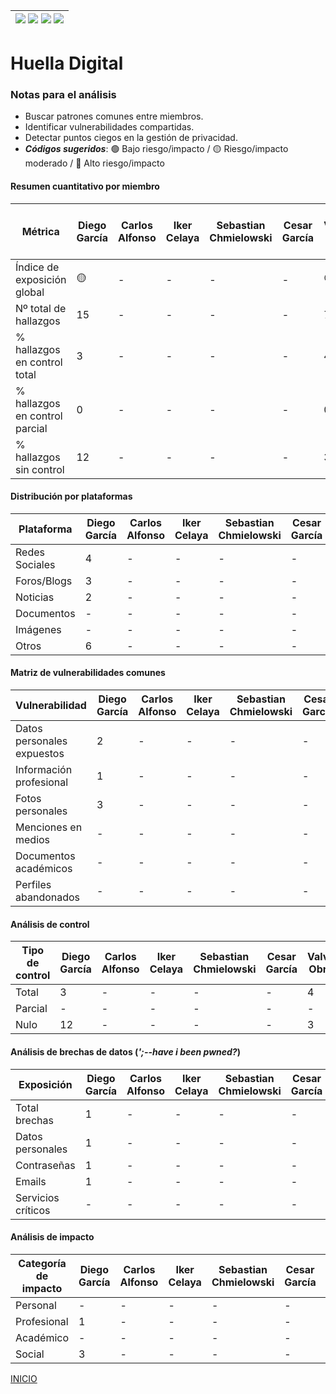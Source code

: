 | [![](https://img.shields.io/badge/-Inicio-FFF?style=flat&logo=Emlakjet&logoColor=black)](/README.md) [![](https://img.shields.io/badge/-Entrega_2-FFF?style=flat&logo=openstreetmap&logoColor=black)](/Entregas/Entrega-2/ModeloDeNegocio.md)  [![](https://img.shields.io/badge/-Entrega_3-FFF?style=flat&logo=openstreetmap&logoColor=black)](/Entregas/Entrega-3/HuellaDigital.md)  [![](https://img.shields.io/badge/-Entrega_4-FFF?style=flat&logo=openstreetmap&logoColor=black)]()|
|:-:|
# Huella Digital

### Notas para el análisis

- Buscar patrones comunes entre miembros.
- Identificar vulnerabilidades compartidas.
- Detectar puntos ciegos en la gestión de privacidad.
- ***Códigos sugeridos***: 🟢 Bajo riesgo/impacto / 🟡 Riesgo/impacto moderado / 🔴 Alto riesgo/impacto


#### Resumen cuantitativo por miembro

<div align=center>

|Métrica|Diego García|Carlos Alfonso|Iker Celaya|Sebastian Chmielowski|Cesar García|Valvanuz Obregón|Eduardo Olea|Lucia Prieto|Daniel Puente|Anette Torres|Patrón grupal<br>(Media y desviación)|
|-|-|-|-|-|-|-|-|-|-|-|-|
|Índice de exposición global|🟡|-|-|-|-|🟢|🟢|🟢|-|-|-|
|Nº total de hallazgos|15|-|-|-|-|7|12|7|-|-|-|
|% hallazgos en control total|3|-|-|-|-|4|5|5|-|-|-|
|% hallazgos en control parcial|0|-|-|-|-|0|0|0|-|-|-|
|% hallazgos sin control|12|-|-|-|-|3|7|2|-|-|-|

</div>

#### Distribución por plataformas

<div align=center>

|Plataforma|Diego García|Carlos Alfonso|Iker Celaya|Sebastian Chmielowski|Cesar García|Valvanuz Obregón|Eduardo Olea|Lucia Prieto|Daniel Puente|Anette Torres|Total grupo|
|-|-|-|-|-|-|-|-|-|-|-|-|
|Redes Sociales|4|-|-|-|-|3|6|4|-|-|-|
|Foros/Blogs|3|-|-|-|-|0|2|-|-|-|-|
|Noticias|2|-|-|-|-|0|0|-|-|-|-|
|Documentos|-|-|-|-|-|0|3|-|-|-|-|
|Imágenes|-|-|-|-|-|0|0|1|-|-|-|
|Otros|6|-|-|-|-|4|1|2|-|-|-|

</div>

#### Matriz de vulnerabilidades comunes

<div align=center>

|Vulnerabilidad|Diego García|Carlos Alfonso|Iker Celaya|Sebastian Chmielowski|Cesar García|Valvanuz Obregón|Eduardo Olea|Lucia Prieto|Daniel Puente|Anette Torres|% Grupo|Riesgo medio|
|-|-|-|-|-|-|-|-|-|-|-|-|-|
|Datos personales expuestos|2|-|-|-|-|0|0|-|-|-|-|-|
|Información profesional|1|-|-|-|-|0|0|-|-|-|-|-|
|Fotos personales|3|-|-|-|-|3|0|-|-|-|-|-|
|Menciones en medios|-|-|-|-|-|0|0|-|-|-|-|-|
|Documentos académicos|-|-|-|-|-|1|0|-|-|-|-|-|
|Perfiles abandonados|-|-|-|-|-|0|0|0|-|-|-|-|

</div>

#### Análisis de control

<div align=center>

|Tipo de control|Diego García|Carlos Alfonso|Iker Celaya|Sebastian Chmielowski|Cesar García|Valvanuz Obregón|Eduardo Olea|Lucia Prieto|Daniel Puente|Anette Torres|% Grupo|Riesgo promedio|
|-|-|-|-|-|-|-|-|-|-|-|-|-|
|Total|3|-|-|-|-|4|5|-|-|-|-|-|-|
|Parcial|-|-|-|-|-|-|0|-|-|-|-|-|-|
|Nulo|12|-|-|-|-|3|7|-|-|-|-|-|-|

</div>

#### Análisis de brechas de datos (*';--have i been pwned?*)

<div align=center>

|Exposición|Diego García|Carlos Alfonso|Iker Celaya|Sebastian Chmielowski|Cesar García|Valvanuz Obregón|Eduardo Olea|Lucia Prieto|Daniel Puente|Anette Torres|% grupal|
|-|-|-|-|-|-|-|-|-|-|-|-|
|Total brechas|1|-|-|-|-|2|0|0|-|-|-|-|
|Datos personales|1|-|-|-|-|0|0|0|-|-|-|-|
|Contraseñas|1|-|-|-|-|0|0|0|-|-|-|-|
|Emails|1|-|-|-|-|2|0|0|-|-|-|-|
|Servicios críticos|-|-|-|-|-|0|0|0|-|-|-|-|

</div>

#### Análisis de impacto

<div align=center>

|Categoría de impacto|Diego García|Carlos Alfonso|Iker Celaya|Sebastian Chmielowski|Cesar García|Valvanuz Obregón|Eduardo Olea|Lucia Prieto|Daniel Puente|Anette Torres|Impacto grupal|
|-|-|-|-|-|-|-|-|-|-|-|-|
|Personal|-|-|-|-|-|3|0|-|-|-|-|-|
|Profesional|1|-|-|-|-|0|0|-|-|-|-|-|
|Académico|-|-|-|-|-|1|0|-|-|-|-|-|
|Social|3|-|-|-|-|0|5|-|-|-|-|-|

</div>

[INICIO](/README.md)

